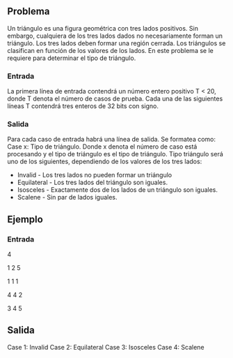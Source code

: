 ## Problema

Un triángulo es una figura geométrica con tres lados positivos. Sin embargo, cualquiera de los tres lados dados no necesariamente forman un triángulo. Los tres lados deben formar una región cerrada. Los triángulos se clasifican en función de los valores de los lados. En este problema se le requiere para determinar el tipo de triángulo.

### Entrada

La primera línea de entrada contendrá un número entero positivo T < 20, donde T denota el número de casos de prueba. Cada una de las siguientes líneas T contendrá tres enteros de 32 bits con signo.

### Salida
Para cada caso de entrada habrá una línea de salida. Se formatea como: Case x: Tipo de triángulo.
Donde x denota el número de caso está procesando y el tipo de triángulo es el tipo de triángulo. Tipo triángulo será uno de los siguientes, dependiendo de los valores de los tres lados:

- Invalid - Los tres lados no pueden formar un triángulo
- Equilateral - Los tres lados del triángulo son iguales.
- Isosceles - Exactamente dos de los lados de un triángulo son iguales.
- Scalene - Sin par de lados iguales.

## Ejemplo

### Entrada
4

1 2 5

1 1 1

4 4 2

3 4 5

## Salida

Case 1: Invalid
Case 2: Equilateral
Case 3: Isosceles
Case 4: Scalene
